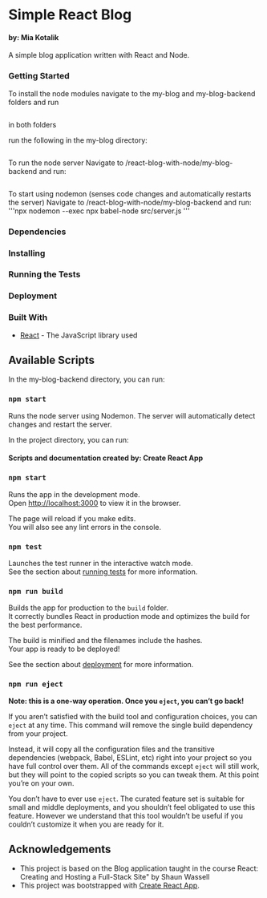 # Simple React Blog

#### by: Mia Kotalik

A simple blog application written with React and Node.

### Getting Started

To install the node modules navigate to the my-blog and my-blog-backend folders and run

```npm install

```

in both folders

run the following in the my-blog directory:

```npm start

```

To run the node server
Navigate to /react-blog-with-node/my-blog-backend and run:

```npm babel-node src/server.js

```

To start using nodemon (senses code changes and automatically restarts the server)
Navigate to /react-blog-with-node/my-blog-backend and run:
'''npx nodemon --exec npx babel-node src/server.js
'''

### Dependencies

### Installing

### Running the Tests

### Deployment

### Built With

-   [React](https://reactjs.org/) - The JavaScript library used

## Available Scripts

In the my-blog-backend directory, you can run:

### `npm start`

Runs the node server using Nodemon. The server will automatically detect changes and restart the server.

In the project directory, you can run:

#### Scripts and documentation created by: Create React App

### `npm start`

Runs the app in the development mode.<br />
Open [http://localhost:3000](http://localhost:3000) to view it in the browser.

The page will reload if you make edits.<br />
You will also see any lint errors in the console.

### `npm test`

Launches the test runner in the interactive watch mode.<br />
See the section about [running tests](https://facebook.github.io/create-react-app/docs/running-tests) for more information.

### `npm run build`

Builds the app for production to the `build` folder.<br />
It correctly bundles React in production mode and optimizes the build for the best performance.

The build is minified and the filenames include the hashes.<br />
Your app is ready to be deployed!

See the section about [deployment](https://facebook.github.io/create-react-app/docs/deployment) for more information.

### `npm run eject`

**Note: this is a one-way operation. Once you `eject`, you can’t go back!**

If you aren’t satisfied with the build tool and configuration choices, you can `eject` at any time. This command will remove the single build dependency from your project.

Instead, it will copy all the configuration files and the transitive dependencies (webpack, Babel, ESLint, etc) right into your project so you have full control over them. All of the commands except `eject` will still work, but they will point to the copied scripts so you can tweak them. At this point you’re on your own.

You don’t have to ever use `eject`. The curated feature set is suitable for small and middle deployments, and you shouldn’t feel obligated to use this feature. However we understand that this tool wouldn’t be useful if you couldn’t customize it when you are ready for it.

## Acknowledgements

-   This project is based on the Blog application taught in the course React: Creating and Hosting a Full-Stack Site" by Shaun Wassell
-   This project was bootstrapped with [Create React App](https://github.com/facebook/create-react-app).
